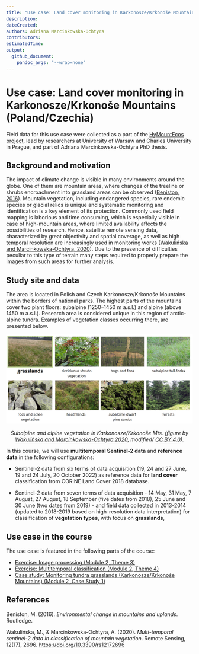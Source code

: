 ```yaml
---
title: "Use case: Land cover monitoring in Karkonosze/Krkonoše Mountains (Poland/Czechia)"
description:
dateCreated:
authors: Adriana Marcinkowska-Ochtyra
contributors: 
estimatedTime:
output: 
  github_document:
    pandoc_args: "--wrap=none"
---
```


Use case: Land cover monitoring in Karkonosze/Krkonoše Mountains (Poland/Czechia)
================

Field data for this use case were collected as a part of the [HyMountEcos project](https://catalogue.ceda.ac.uk/uuid/998847cad2a54c71ab2a39c0d0735ae0), lead by researchers at University of Warsaw and Charles University in Prague, and part of Adriana Marcinkowska-Ochtyra PhD thesis.

## Background and motivation

The impact of climate change is visible in many environments around the globe. One of them are mountain areas, where changes of the treeline or shrubs encroachment into grassland areas can be observed ([Beniston, 2016](#references)). Mountain vegetation, including endangered species, rare endemic species or glacial relics is unique and systematic monitoring and identification is a key element of its protection. Commonly used field mapping is laborious and time consuming, which is especially visible in case of high-mountain areas, where limited availability affects the possibilities of research. Hence, satellite remote sensing data, characterized by great objectivity and spatial coverage, as well as high temporal resolution are increasingly used in monitoring works ([Wakulińska and Marcinkowska-Ochtyra, 2020](#references)). Due to the presence of difficulties peculiar to this type of terrain many steps required to properly prepare the images from such areas for further analysis.

## Study site and data

The area is located in Polish and Czech Karkonosze/Krkonoše Mountains within the borders of national parks. The highest parts of the mountains cover two plant floors: subalpine (1250–1450 m a.s.l.) and alpine (above 1450 m a.s.l.). Research area is considered unique in this region of arctic-alpine tundra. Examples of vegetation classes occurring there, are presented below.

<center>

<img src="media/usecase_tundra_karkonosze.png" title="Subalpine and alpine vegetation." alt="Karkonosze tundra usecase" width="600"/>

<i>Subalpine and alpine vegetation in Karkonosze/Krkonoše Mts. (figure by [Wakulińska and Marcinkowska-Ochtyra 2020](https://doi.org/10.3390/rs12172696), modified/ [CC BY 4.0](https://creativecommons.org/licenses/by/4.0/)).</i>
</center>

In this course, we will use **multitemporal Sentinel-2 data** and **reference data** in the following configurations:

- Sentinel-2 data from six terms of data acquisition (19, 24 and 27 June, 19 and 24 July, 20 October 2022) as reference data for **land cover** classification from CORINE Land Cover 2018 database.

- Sentinel-2 data from seven terms of data acquisition - 14 May, 31 May, 7 August, 27 August, 18 September (five dates from 2018), 25 June and 30 June (two dates from 2019) - and field data collected in 2013-2014 (updated to 2018-2019 based on high-resolution data interpretation) for classification of **vegetation types**, with focus on **grasslands**,

## Use case in the course

The use case is featured in the following parts of the course:

- [Exercise: Image processing (Module 2, Theme 3)](../module2/03_image_processing/03_image_processing_exercise.md)
- [Exercise: Multitemporal classification (Module 2, Theme 4)](../module2/04_multitemporal_classification/04_multitemporal_classification_exercise.md)
- [Case study: Monitoring tundra grasslands (Karkonosze/Krkonoše Mountains) (Module 2, Case Study 1)](../module2/06_cs_tundra_grasslands/06_cs_tundra_grasslands.md)

## References

Beniston, M. (2016). *Environmental change in mountains and uplands*. Routledge.

Wakulińska, M., & Marcinkowska-Ochtyra, A. (2020). *Multi-temporal sentinel-2 data in classification of mountain vegetation*. Remote Sensing, 12(17), 2696. <https://doi.org/10.3390/rs12172696>

